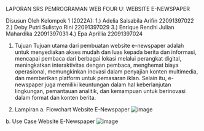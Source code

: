 LAPORAN SRS
PEMROGRAMAN WEB
FOUR U: WEBSITE E-NEWSPAPER

Disusun Oleh Kelompok 1 (2022A):
1.)	Adelia Salsabila Arifin		      22091397022
2.)	Deby Putri Sulistyo Rini		    22091397029
3.)	Enrique Rendhi Julian Mahardika	22091397031
4.)	Epa Aprillia	 			            22091397024



1.	Tujuan
Tujuan utama dari pembuatan website e-newspaper adalah untuk menyediakan akses mudah dan luas kepada berita dan informasi, mencapai pembaca dari berbagai lokasi melalui perangkat digital, meningkatkan interaktivitas dengan pembaca, menghemat biaya operasional, memungkinkan inovasi dalam penyajian konten multimedia, dan memberikan platform untuk pemasaran iklan. Selain itu, e-newspaper juga memiliki keuntungan dalam hal keberlanjutan lingkungan, pemantauan analitik, dan kemampuan untuk berinovasi dalam format dan konten berita.

2.	Lampiran
a.	Flowchart Website E-Newspaper
![image](https://github.com/66adelia66/2022A-Kelompok1/assets/124540149/4d209929-ce93-4acb-94ea-feebd20efeef)

b.	Use Case Website E-Newspaper
![image](https://github.com/66adelia66/2022A-Kelompok1/assets/124540149/cf93efe7-da2d-464f-a2e2-b3c7122833f1)


